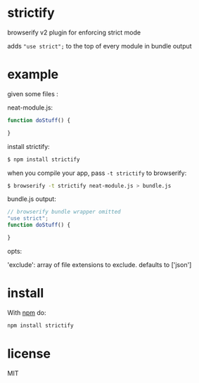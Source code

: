 # strictify

browserify v2 plugin for enforcing strict mode

adds `"use strict";` to the top of every module in bundle output

# example

given some files :

neat-module.js:
```js
function doStuff() {

}
```

install strictify:

```bash
$ npm install strictify
```

when you compile your app, pass `-t strictify` to browserify:

```bash
$ browserify -t strictify neat-module.js > bundle.js
```

bundle.js output:
```js
// browserify bundle wrapper omitted
"use strict";
function doStuff() {

}
```

opts:

'exclude': array of file extensions to exclude. defaults to ['json']

# install

With [npm](https://npmjs.org) do:

```bash
npm install strictify
```

# license

MIT
